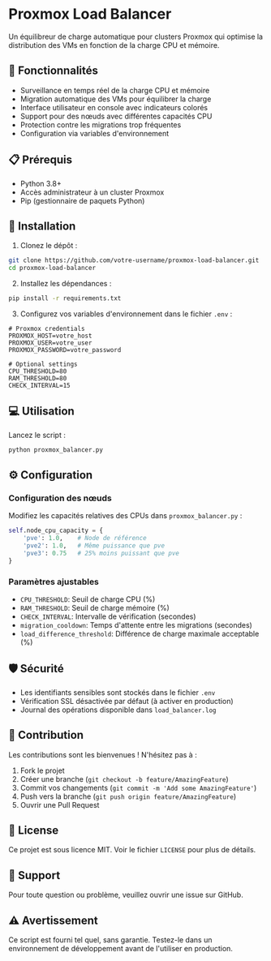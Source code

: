 # Proxmox Load Balancer

Un équilibreur de charge automatique pour clusters Proxmox qui optimise la distribution des VMs en fonction de la charge CPU et mémoire.

## 🌟 Fonctionnalités

- Surveillance en temps réel de la charge CPU et mémoire
- Migration automatique des VMs pour équilibrer la charge
- Interface utilisateur en console avec indicateurs colorés
- Support pour des nœuds avec différentes capacités CPU
- Protection contre les migrations trop fréquentes
- Configuration via variables d'environnement

## 📋 Prérequis

- Python 3.8+
- Accès administrateur à un cluster Proxmox
- Pip (gestionnaire de paquets Python)

## 🚀 Installation

1. Clonez le dépôt :
```bash
git clone https://github.com/votre-username/proxmox-load-balancer.git
cd proxmox-load-balancer
```

2. Installez les dépendances :
```bash
pip install -r requirements.txt
```

3. Configurez vos variables d'environnement dans le fichier `.env` :
```properties
# Proxmox credentials
PROXMOX_HOST=votre_host
PROXMOX_USER=votre_user
PROXMOX_PASSWORD=votre_password

# Optional settings
CPU_THRESHOLD=80
RAM_THRESHOLD=80
CHECK_INTERVAL=15
```

## 💻 Utilisation

Lancez le script :
```bash
python proxmox_balancer.py
```

## ⚙️ Configuration

### Configuration des nœuds
Modifiez les capacités relatives des CPUs dans `proxmox_balancer.py` :
```python
self.node_cpu_capacity = {
    'pve': 1.0,    # Node de référence
    'pve2': 1.0,   # Même puissance que pve
    'pve3': 0.75   # 25% moins puissant que pve
}
```

### Paramètres ajustables
- `CPU_THRESHOLD`: Seuil de charge CPU (%)
- `RAM_THRESHOLD`: Seuil de charge mémoire (%)
- `CHECK_INTERVAL`: Intervalle de vérification (secondes)
- `migration_cooldown`: Temps d'attente entre les migrations (secondes)
- `load_difference_threshold`: Différence de charge maximale acceptable (%)

## 🛡️ Sécurité

- Les identifiants sensibles sont stockés dans le fichier `.env`
- Vérification SSL désactivée par défaut (à activer en production)
- Journal des opérations disponible dans `load_balancer.log`

## 🤝 Contribution

Les contributions sont les bienvenues ! N'hésitez pas à :
1. Fork le projet
2. Créer une branche (`git checkout -b feature/AmazingFeature`)
3. Commit vos changements (`git commit -m 'Add some AmazingFeature'`)
4. Push vers la branche (`git push origin feature/AmazingFeature`)
5. Ouvrir une Pull Request

## 📝 License

Ce projet est sous licence MIT. Voir le fichier `LICENSE` pour plus de détails.

## 🔧 Support

Pour toute question ou problème, veuillez ouvrir une issue sur GitHub.

## ⚠️ Avertissement

Ce script est fourni tel quel, sans garantie. Testez-le dans un environnement de développement avant de l'utiliser en production.